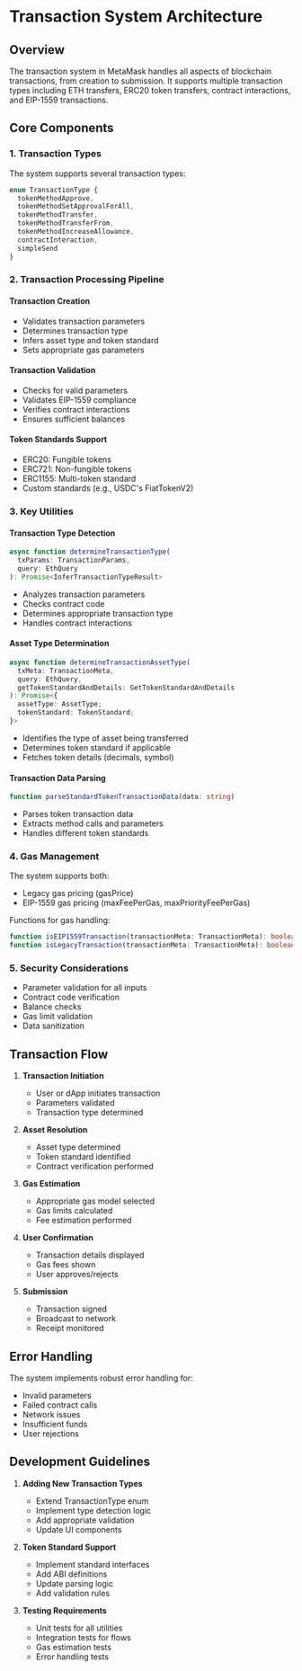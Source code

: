 # Transaction System Architecture

## Overview

The transaction system in MetaMask handles all aspects of blockchain transactions, from creation to submission. It supports multiple transaction types including ETH transfers, ERC20 token transfers, contract interactions, and EIP-1559 transactions.

## Core Components

### 1. Transaction Types

The system supports several transaction types:
```typescript
enum TransactionType {
  tokenMethodApprove,
  tokenMethodSetApprovalForAll,
  tokenMethodTransfer,
  tokenMethodTransferFrom,
  tokenMethodIncreaseAllowance,
  contractInteraction,
  simpleSend
}
```

### 2. Transaction Processing Pipeline

#### Transaction Creation
- Validates transaction parameters
- Determines transaction type
- Infers asset type and token standard
- Sets appropriate gas parameters

#### Transaction Validation
- Checks for valid parameters
- Validates EIP-1559 compliance
- Verifies contract interactions
- Ensures sufficient balances

#### Token Standards Support
- ERC20: Fungible tokens
- ERC721: Non-fungible tokens
- ERC1155: Multi-token standard
- Custom standards (e.g., USDC's FiatTokenV2)

### 3. Key Utilities

#### Transaction Type Detection
```typescript
async function determineTransactionType(
  txParams: TransactionParams,
  query: EthQuery
): Promise<InferTransactionTypeResult>
```
- Analyzes transaction parameters
- Checks contract code
- Determines appropriate transaction type
- Handles contract interactions

#### Asset Type Determination
```typescript
async function determineTransactionAssetType(
  txMeta: TransactionMeta,
  query: EthQuery,
  getTokenStandardAndDetails: GetTokenStandardAndDetails
): Promise<{
  assetType: AssetType;
  tokenStandard: TokenStandard;
}>
```
- Identifies the type of asset being transferred
- Determines token standard if applicable
- Fetches token details (decimals, symbol)

#### Transaction Data Parsing
```typescript
function parseStandardTokenTransactionData(data: string)
```
- Parses token transaction data
- Extracts method calls and parameters
- Handles different token standards

### 4. Gas Management

The system supports both:
- Legacy gas pricing (gasPrice)
- EIP-1559 gas pricing (maxFeePerGas, maxPriorityFeePerGas)

Functions for gas handling:
```typescript
function isEIP1559Transaction(transactionMeta: TransactionMeta): boolean
function isLegacyTransaction(transactionMeta: TransactionMeta): boolean
```

### 5. Security Considerations

- Parameter validation for all inputs
- Contract code verification
- Balance checks
- Gas limit validation
- Data sanitization

## Transaction Flow

1. **Transaction Initiation**
   - User or dApp initiates transaction
   - Parameters validated
   - Transaction type determined

2. **Asset Resolution**
   - Asset type determined
   - Token standard identified
   - Contract verification performed

3. **Gas Estimation**
   - Appropriate gas model selected
   - Gas limits calculated
   - Fee estimation performed

4. **User Confirmation**
   - Transaction details displayed
   - Gas fees shown
   - User approves/rejects

5. **Submission**
   - Transaction signed
   - Broadcast to network
   - Receipt monitored

## Error Handling

The system implements robust error handling for:
- Invalid parameters
- Failed contract calls
- Network issues
- Insufficient funds
- User rejections

## Development Guidelines

1. **Adding New Transaction Types**
   - Extend TransactionType enum
   - Implement type detection logic
   - Add appropriate validation
   - Update UI components

2. **Token Standard Support**
   - Implement standard interfaces
   - Add ABI definitions
   - Update parsing logic
   - Add validation rules

3. **Testing Requirements**
   - Unit tests for all utilities
   - Integration tests for flows
   - Gas estimation tests
   - Error handling tests